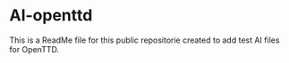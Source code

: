 AI-openttd
==========
This is a ReadMe file for this public repositorie created to add test AI files for OpenTTD.
